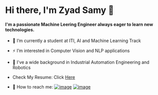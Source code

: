 # Hi there, I'm Zyad Samy  👋

#### I'm a passionate Machine Leering Engineer always eager to learn new technologies. 

- 🔭 I’m currently a student at ITI, AI and Machine Learning Track

- ⚡ I’m interested in Computer Vision and NLP applications

- 📖 I've a wide background in Industrial Automation Engineering and Robotics

- Check My Resume: Click [Here](https://drive.google.com/file/d/1X89Uw_AByfAYwQZ4pup50-IeJjFzjj3Z/view?usp=sharing)


- 🔎 How to reach me:
[![image](https://user-images.githubusercontent.com/94635686/221719442-0f295fc5-a135-44e6-b15f-90dbd787086b.png)](https://www.linkedin.com/in/zyad-samy-b2b4b4191/)  [![image](https://github.com/ZyadSamy96/ZyadSamy96/assets/94635686/3ac21cb4-7387-44d1-95b0-da3ac579d261)](zyad.samy.096@gmail.com)
 
